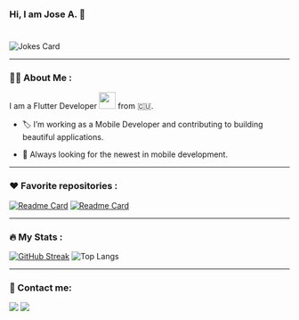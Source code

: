 ### Hi, I am Jose A. 👋

#

![Jokes Card](https://readme-jokes.vercel.app/api?hideBorder)

---
<!--
![My Skills](https://skillicons.dev/icons?i=flutter,dart&theme=light)
<img src="https://komarev.com/ghpvc/?username=josorio9111&style=flat-square&color=blue"/>
-->

### :technologist: About Me :
I am a Flutter Developer <img src="https://media.giphy.com/media/WUlplcMpOCEmTGBtBW/giphy.gif" width="30"> from :cuba:.

- :label: I’m working as a Mobile Developer and contributing to building beautiful applications.

- :telescope: Always looking for the newest in mobile development.

---
### :heart: Favorite repositories :
[![Readme Card](https://github-readme-stats.vercel.app/api/pin/?username=josorio9111&repo=animated_text&theme=dark)](https://github.com/josorio9111/animated_text)
[![Readme Card](https://github-readme-stats.vercel.app/api/pin/?username=josorio9111&repo=aprendizaje&theme=dark)](https://github.com/josorio9111/aprendizaje)

---
### :fire: My Stats :
[![GitHub Streak](http://github-readme-streak-stats.herokuapp.com?user=josorio9111&theme=github-dark-blue&mode=weekly)](https://git.io/streak-stats)
![Top Langs](https://github-readme-stats.vercel.app/api/top-langs/?username=josorio9111&layout=compact&theme=dark)

---
### :tipping_hand_person: Contact me:
[<img src="https://img.shields.io/badge/telegram-@josorio91-blue">](https://t.me/josorio91)
[<img src="https://img.shields.io/badge/email-josorio9111@gmail.com-red">](mailto:josorio9111@gmail.com)
